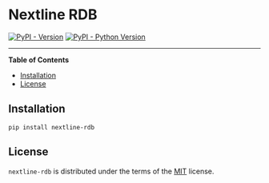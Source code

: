# Nextline RDB

[![PyPI - Version](https://img.shields.io/pypi/v/nextline-rdb.svg)](https://pypi.org/project/nextline-rdb)
[![PyPI - Python Version](https://img.shields.io/pypi/pyversions/nextline-rdb.svg)](https://pypi.org/project/nextline-rdb)

-----

**Table of Contents**

- [Installation](#installation)
- [License](#license)

## Installation

```console
pip install nextline-rdb
```

## License

`nextline-rdb` is distributed under the terms of the [MIT](https://spdx.org/licenses/MIT.html) license.
